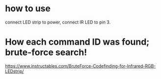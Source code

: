 # how to use
connect LED strip to power, connect IR LED to pin 3.

# How each command ID was found; brute-force search!
https://www.instructables.com/BruteForce-Codefinding-for-Infrared-RGB-LEDstrip/
